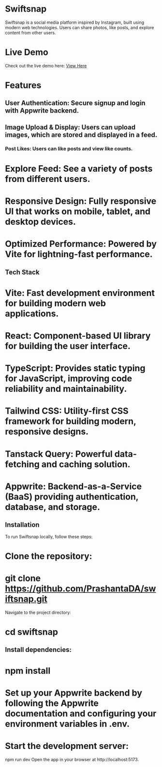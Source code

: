 # Swiftsnap
Swiftsnap is a social media platform inspired by Instagram, built using modern web technologies. Users can share photos, like posts, and explore content from other users.

# Live Demo
Check out the live demo here: [View Here ](https://swiftsnap.netlify.app/)

# Features
## User Authentication: Secure signup and login with Appwrite backend.
## Image Upload & Display: Users can upload images, which are stored and displayed in a feed.
### Post Likes: Users can like posts and view like counts.
# Explore Feed: See a variety of posts from different users.
# Responsive Design: Fully responsive UI that works on mobile, tablet, and desktop devices.
# Optimized Performance: Powered by Vite for lightning-fast performance.

## Tech Stack
# Vite: Fast development environment for building modern web applications.
# React: Component-based UI library for building the user interface.
# TypeScript: Provides static typing for JavaScript, improving code reliability and maintainability.
# Tailwind CSS: Utility-first CSS framework for building modern, responsive designs.
# Tanstack Query: Powerful data-fetching and caching solution.
# Appwrite: Backend-as-a-Service (BaaS) providing authentication, database, and storage.


## Installation
To run Swiftsnap locally, follow these steps:

# Clone the repository:

# git clone https://github.com/PrashantaDA/swiftsnap.git

Navigate to the project directory:

# cd swiftsnap

## Install dependencies:
# npm install
# Set up your Appwrite backend by following the Appwrite documentation and configuring your environment variables in .env.

# Start the development server:

npm run dev
Open the app in your browser at http://localhost:5173.
